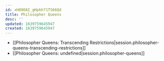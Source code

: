 ```yaml
---
id: xH88OAI_gHpkh71TS66Qd
title: Philosopher Queens
desc: ''
updated: 1639759645947
created: 1639759645947
---
```


- [[Philosopher Queens:  Transcending Restrictions|session.philosopher-queens-transcending-restrictions]]
- [[Philosopher Queens: undefined|session.philosopher-queens]]
